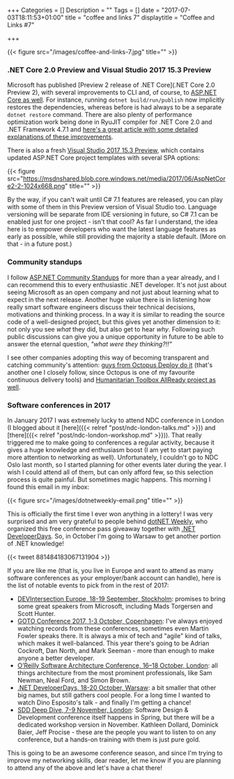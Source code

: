 +++
Categories = []
Description = ""
Tags = []
date = "2017-07-03T18:11:53+01:00"
title = "coffee and links 7"
displaytitle = "Coffee and Links #7"

+++

{{< figure src="/images/coffee-and-links-7.jpg" title="" >}}

### .NET Core 2.0 Preview and Visual Studio 2017 15.3 Preview

Microsoft has published [Preview 2 release of .NET Core](.NET Core 2.0 Preview 2), with several improvements to CLI and, of course, to [ASP.NET Core as well](https://blogs.msdn.microsoft.com/webdev/2017/06/28/introducing-asp-net-core-2-0-preview-2/). For instance, running `dotnet build/run/publish` now implicitly restores the dependencies, whereas before is had always to be a separate `dotnet restore` command. There are also plenty of performance optimization work being done in RyuJIT compiler for .NET Core 2.0 and .NET Framework 4.7.1 and [here's a great article with some detailed explanations of these improvements](https://blogs.msdn.microsoft.com/dotnet/2017/06/29/performance-improvements-in-ryujit-in-net-core-and-net-framework/).

There is also a fresh [Visual Studio 2017 15.3 Preview](https://www.visualstudio.com/en-us/news/releasenotes/vs2017-Preview-relnotes), which contains updated ASP.NET Core project templates with several SPA options:

{{< figure src="https://msdnshared.blob.core.windows.net/media/2017/06/AspNetCore2-2-1024x668.png" title="" >}}

By the way, if you can't wait until C# 7.1 features are released, you can play with some of them in this Preview version of Visual Studio too. Language versioning will be separate from IDE versioning in future, so C# 7.1 can be enabled just for one project - isn't that cool? As far I understand, the idea here is to empower developers who want the latest language features as early as possible, while still providing the majority a stable default. (More on that - in a future post.)

### Community standups

I follow [ASP.NET Community Standups](https://live.asp.net/) for more than a year already, and I can recommend this to every enthusiastic .NET developer. It's not just about seeing Microsoft as an open company and not just about learning what to expect in the next release. Another huge value there is in listening how really smart software engineers discuss their technical decisions, motivations and thinking process. In a way it is similar to reading the source code of a well-designed project, but this gives yet another dimension to it: not only you see *what* they did, but also get to hear *why*. Following such public discussions can give you a unique opportunity in future to be able to answer the eternal question, *"what were they thinking?!!"*

I see other companies adopting this way of becoming transparent and catching community's attention: [guys from Octopus Deploy do it](https://www.youtube.com/playlist?list=PLAGskdGvlaw39U9Ed9HhAHEr_AI3xNg56) (that's another one I closely follow, since Octopus is one of my favourite continuous delivery tools) and [Humanitarian Toolbox AllReady project as well](https://www.youtube.com/channel/UCMHQ4xrqudcTtaXFw4Bw54Q/videos).

### Software conferences in 2017

In January 2017 I was extremely lucky to attend NDC conference in London (I blogged about it [here]({{< relref "post/ndc-london-talks.md" >}}) and [there]({{< relref "post/ndc-london-workshop.md" >}})). That really triggered me to make going to conferences a regular activity, because it gives a huge knowledge and enthusiasm boost (I am yet to start paying more attention to networking as well). Unfortunately, I couldn't go to NDC Oslo last month, so I started planning for other events later during the year. I wish I could attend all of them, but can only afford few, so this selection process is quite painful. But sometimes magic happens. This morning I found this email in my inbox:

{{< figure src="/images/dotnetweekly-email.png" title="" >}}

This is officially the first time I ever won anything in a lottery! I was very surprised and am very grateful to people behind [dotNET Weekly](https://www.dotnetweekly.com/), who organized this free conference pass giveaway together with [.NET DeveloperDays](http://net.developerdays.pl/). So, in October I'm going to Warsaw to get another portion of .NET knowledge!

{{< tweet 881484183067131904 >}}

If you are like me (that is, you live in Europe and want to attend as many software conferences as your employer/bank account can handle), here is the list of notable events to pick from in the rest of 2017:

* [DEVIntersection Europe, 18-19 September, Stockholm](https://www.devintersectioneurope.com/#!/): promises to bring some great speakers from Microsoft, including Mads Torgersen and Scott Hunter.
* [GOTO Conference 2017, 1-3 October, Copenhagen](https://gotocph.com/2017): I've always enjoyed watching records from these conferences, sometimes even Martin Fowler speaks there. It is always a mix of tech and "agile" kind of talks, which makes it well-balanced. This year there's going to be Adrian Cockroft, Dan North, and Mark Seeman - more than enough to make anyone a better developer.
* [O’Reilly Software Architecture Conference, 16–18 October, London](https://conferences.oreilly.com/software-architecture/sa-eu): all things architecture from the most prominent professionals, like Sam Newman, Neal Ford, and Simon Brown.
* [.NET DeveloperDays, 18-20 October, Warsaw](http://net.developerdays.pl/): a bit smaller that other big names, but still gathers cool people. For a long time I wanted to watch Dino Esposito's talk - and finally I'm getting a chance!
* [SDD Deep Dive, 7-9 November, London](https://sddconf.com): Software Design & Development conference itself happens in Spring, but there will be a dedicated workshop version in November. Kathleen Dollard, Dominick Baier, Jeff Procise - these are the people you want to listen to on any conference, but a hands-on training with them is just pure gold.

This is going to be an awesome conference season, and since I'm trying to improve my networking skills, dear reader, let me know if you are planning to attend any of the above and let's have a chat there!
